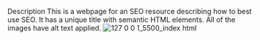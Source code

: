 Description
    This is a webpage for an SEO resource describing how to best use SEO. It has a unique title with semantic HTML elements. All of the images have alt text applied. 
![127 0 0 1_5500_index html](https://github.com/jameswhatcott/homework-01-jw/assets/162528300/8a48d7a6-9520-4404-b5e2-f6c7f590a113)
